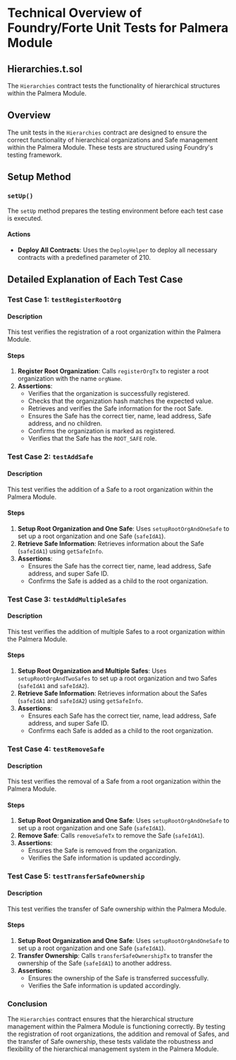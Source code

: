 
# Technical Overview of Foundry/Forte Unit Tests for Palmera Module

## Hierarchies.t.sol

The `Hierarchies` contract tests the functionality of hierarchical structures within the Palmera Module.

## Overview

The unit tests in the `Hierarchies` contract are designed to ensure the correct functionality of hierarchical organizations and Safe management within the Palmera Module. These tests are structured using Foundry's testing framework.

## Setup Method

### `setUp()`

The `setUp` method prepares the testing environment before each test case is executed.

#### Actions

- **Deploy All Contracts**: Uses the `DeployHelper` to deploy all necessary contracts with a predefined parameter of 210.

## Detailed Explanation of Each Test Case

### Test Case 1: `testRegisterRootOrg`

#### Description

This test verifies the registration of a root organization within the Palmera Module.

#### Steps

1. **Register Root Organization**: Calls `registerOrgTx` to register a root organization with the name `orgName`.
2. **Assertions**:
   - Verifies that the organization is successfully registered.
   - Checks that the organization hash matches the expected value.
   - Retrieves and verifies the Safe information for the root Safe.
   - Ensures the Safe has the correct tier, name, lead address, Safe address, and no children.
   - Confirms the organization is marked as registered.
   - Verifies that the Safe has the `ROOT_SAFE` role.

### Test Case 2: `testAddSafe`

#### Description

This test verifies the addition of a Safe to a root organization within the Palmera Module.

#### Steps

1. **Setup Root Organization and One Safe**: Uses `setupRootOrgAndOneSafe` to set up a root organization and one Safe (`safeIdA1`).
2. **Retrieve Safe Information**: Retrieves information about the Safe (`safeIdA1`) using `getSafeInfo`.
3. **Assertions**:
   - Ensures the Safe has the correct tier, name, lead address, Safe address, and super Safe ID.
   - Confirms the Safe is added as a child to the root organization.

### Test Case 3: `testAddMultipleSafes`

#### Description

This test verifies the addition of multiple Safes to a root organization within the Palmera Module.

#### Steps

1. **Setup Root Organization and Multiple Safes**: Uses `setupRootOrgAndTwoSafes` to set up a root organization and two Safes (`safeIdA1` and `safeIdA2`).
2. **Retrieve Safe Information**: Retrieves information about the Safes (`safeIdA1` and `safeIdA2`) using `getSafeInfo`.
3. **Assertions**:
   - Ensures each Safe has the correct tier, name, lead address, Safe address, and super Safe ID.
   - Confirms each Safe is added as a child to the root organization.

### Test Case 4: `testRemoveSafe`

#### Description

This test verifies the removal of a Safe from a root organization within the Palmera Module.

#### Steps

1. **Setup Root Organization and One Safe**: Uses `setupRootOrgAndOneSafe` to set up a root organization and one Safe (`safeIdA1`).
2. **Remove Safe**: Calls `removeSafeTx` to remove the Safe (`safeIdA1`).
3. **Assertions**:
   - Ensures the Safe is removed from the organization.
   - Verifies the Safe information is updated accordingly.

### Test Case 5: `testTransferSafeOwnership`

#### Description

This test verifies the transfer of Safe ownership within the Palmera Module.

#### Steps

1. **Setup Root Organization and One Safe**: Uses `setupRootOrgAndOneSafe` to set up a root organization and one Safe (`safeIdA1`).
2. **Transfer Ownership**: Calls `transferSafeOwnershipTx` to transfer the ownership of the Safe (`safeIdA1`) to another address.
3. **Assertions**:
   - Ensures the ownership of the Safe is transferred successfully.
   - Verifies the Safe information is updated accordingly.

### Conclusion

The `Hierarchies` contract ensures that the hierarchical structure management within the Palmera Module is functioning correctly. By testing the registration of root organizations, the addition and removal of Safes, and the transfer of Safe ownership, these tests validate the robustness and flexibility of the hierarchical management system in the Palmera Module.

